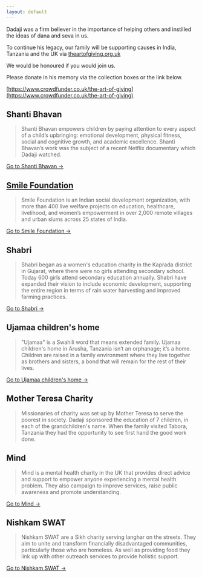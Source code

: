 ```yaml
---
layout: default
---
```


Dadaji was a firm believer in the importance of 
helping others and instilled the ideas of
dana and seva in us.

To continue his legacy, our family will be
supporting causes in India, Tanzania and the
UK via [theartofgiving.org.uk](theartofgiving.org.uk)

We would be honoured if you would join us.

Please donate in his memory via the
collection boxes or the link below.

[https://www.crowdfunder.co.uk/the-art-of-giving](https://www.crowdfunder.co.uk/the-art-of-giving)


## Shanti Bhavan
> Shanti Bhavan empowers children by paying attention to
every aspect of a child’s upbringing: emotional
development, physical fitness, social and cognitive
growth, and academic excellence. Shanti Bhavan’s work
was the subject of a recent Netflix documentary which
Dadaji watched.

[Go to Shanti Bhavan →](https://www.shantibhavanchildren.org/)

## [Smile Foundation](https://heysmilefoundation.org/)
> Smile Foundation is an Indian social development
organization, with more than 400 live welfare projects
on education, healthcare, livelihood, and women’s
empowerment in over 2,000 remote villages and urban
slums across 25 states of India.

[Go to Smile Foundation →](https://heysmilefoundation.org/)

## Shabri
> Shabri began as a women's education charity in the
Kaprada district in Gujarat, where there were no girls
attending secondary school. Today 600 girls attend
secondary education annually. Shabri have expanded
their vision to include economic development,
supporting the entire region in terms of rain water
harvesting and improved farming practices.

[Go to Shabri →](https://theshabri.org/)

## Ujamaa children's home
> "Ujamaa" is a Swahili word that means extended family.
Ujamaa children's home in Arusha, Tanzania isn’t an
orphanage; it’s a home. Children are raised in a family
environment where they live together as brothers and
sisters, a bond that will remain for the rest of their lives.

[Go to Ujamaa children's home →](http://www.ujamaachildren.com/)

## Mother Teresa Charity
> Missionaries of charity was set up by Mother Teresa to
serve the poorest in society. Dadaji sponsored the
education of 7 children, in each of the grandchildren's
name. When the family visited Tabora, Tanzania they had
the opportunity to see first hand the good work done.

## Mind
> Mind is a mental health charity in the UK that provides
direct advice and support to empower anyone
experiencing a mental health problem. They also
campaign to improve services, raise public awareness and
promote understanding.

[Go to Mind →](https://www.mind.org.uk/)

## Nishkam SWAT
> Nishkam SWAT are a Sikh charity serving langhar on the
streets. They aim to unite and transform financially
disadvantaged communities, particularly those who are
homeless. As well as providing food they link up with
other outreach services to provide holistic support.

[Go to Nishkam SWAT →](https://www.nishkamswat.com/)